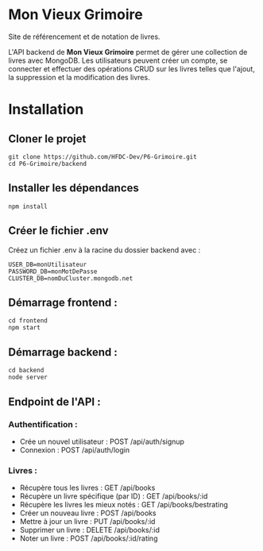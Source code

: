 # Mon Vieux Grimoire

Site de référencement et de notation de livres.

L'API backend de **Mon Vieux Grimoire** permet de gérer une collection de livres avec MongoDB. Les utilisateurs peuvent créer un compte, se connecter et effectuer des opérations CRUD sur les livres telles que l'ajout, la suppression et la modification des livres.

# Installation
## Cloner le projet 
```
git clone https://github.com/HFDC-Dev/P6-Grimoire.git
cd P6-Grimoire/backend
```

## Installer les dépendances
```
npm install
```
## Créer le fichier .env
Créez un fichier .env à la racine du dossier backend avec :
```
USER_DB=monUtilisateur
PASSWORD_DB=monMotDePasse
CLUSTER_DB=nomDuCluster.mongodb.net
```

## Démarrage frontend :
```
cd frontend
npm start
```

## Démarrage backend :
```
cd backend
node server
```

## Endpoint de l'API :

### Authentification :

 - Crée un nouvel utilisateur : POST /api/auth/signup
 - Connexion : POST /api/auth/login
 
### Livres :

- Récupère tous les livres : GET /api/books
- Récupère un livre spécifique (par ID) : GET /api/books/:id
- Récupère les livres les mieux notés : GET /api/books/bestrating
- Créer un nouveau livre : POST /api/books
- Mettre à jour un livre : PUT /api/books/:id
- Supprimer un livre : DELETE /api/books/:id
- Noter un livre : POST /api/books/:id/rating


